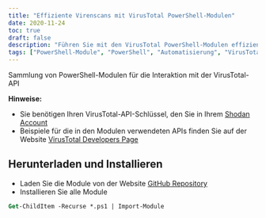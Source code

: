```yaml
---
title: "Effiziente Virenscans mit VirusTotal PowerShell-Modulen"
date: 2020-11-24
toc: true
draft: false
description: "Führen Sie mit den VirusTotal PowerShell-Modulen effiziente Virenscans durch, indem Sie die Interaktion mit der VirusTotal-API automatisieren und Ihren Sicherheits-Workflow rationalisieren."
tags: ["PowerShell-Module", "PowerShell", "Automatisierung", "VirusTotal", "Viren-Scans", "Domänen-Scans", "API-Schlüssel", "VirusTotal API", "VirusTotal-Entwickler-Seite", "Systemverwaltung", "Sicherheits-Workflow", "Effiziente Virenscans", "Herunterladen und Installieren", "GitHub-Repository", "API-Verwendungsbeispiele"]
---
```

 Sammlung von PowerShell-Modulen für die Interaktion mit der VirusTotal-API

**Hinweise:**
- Sie benötigen Ihren VirusTotal-API-Schlüssel, den Sie in Ihrem [Shodan Account](https://www.virustotal.com/gui/)
- Beispiele für die in den Modulen verwendeten APIs finden Sie auf der Website [VirusTotal Developers Page](https://developers.virustotal.com/reference#getting-started)

## Herunterladen und Installieren
- Laden Sie die Module von der Website [GitHub Repository](https://github.com/simeononsecurity/VirusTotal-PS)
- Installieren Sie alle Module
```ps
Get-ChildItem -Recurse *.ps1 | Import-Module
```